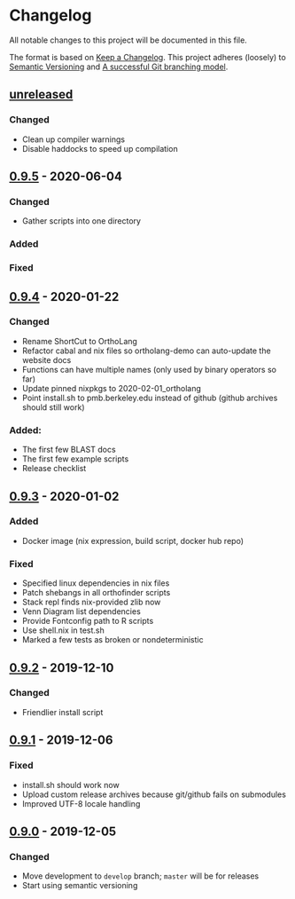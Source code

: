 # Changelog
All notable changes to this project will be documented in this file.

The format is based on [Keep a Changelog](https://keepachangelog.com/en/1.0.0/).
This project adheres (loosely) to [Semantic Versioning](https://semver.org/spec/v2.0.0.html)
and [A successful Git branching model](https://nvie.com/posts/a-successful-git-branching-model/).

## [unreleased]
### Changed
- Clean up compiler warnings
- Disable haddocks to speed up compilation

## [0.9.5] - 2020-06-04
### Changed
- Gather scripts into one directory

### Added
### Fixed

## [0.9.4] - 2020-01-22
### Changed
- Rename ShortCut to OrthoLang
- Refactor cabal and nix files so ortholang-demo can auto-update the website docs
- Functions can have multiple names (only used by binary operators so far)
- Update pinned nixpkgs to 2020-02-01_ortholang
- Point install.sh to pmb.berkeley.edu instead of github (github archives should still work)

### Added:
- The first few BLAST docs
- The first few example scripts
- Release checklist

## [0.9.3] - 2020-01-02
### Added
- Docker image (nix expression, build script, docker hub repo)

### Fixed
- Specified linux dependencies in nix files
- Patch shebangs in all orthofinder scripts
- Stack repl finds nix-provided zlib now
- Venn Diagram list dependencies
- Provide Fontconfig path to R scripts
- Use shell.nix in test.sh
- Marked a few tests as broken or nondeterministic

## [0.9.2] - 2019-12-10
### Changed
- Friendlier install script

## [0.9.1] - 2019-12-06
### Fixed
- install.sh should work now
- Upload custom release archives because git/github fails on submodules
- Improved UTF-8 locale handling

## [0.9.0] - 2019-12-05
### Changed
- Move development to `develop` branch; `master` will be for releases
- Start using semantic versioning

[unreleased]: https://github.com/jefdaj/ortholang/compare/v0.9.4...HEAD
[0.9.5]: https://github.com/jefdaj/ortholang/releases/tag/v0.9.5
[0.9.4]: https://github.com/jefdaj/ortholang/releases/tag/v0.9.4
[0.9.3]: https://github.com/jefdaj/ortholang/releases/tag/v0.9.3
[0.9.2]: https://github.com/jefdaj/ortholang/releases/tag/v0.9.2
[0.9.1]: https://github.com/jefdaj/ortholang/releases/tag/v0.9.1
[0.9.0]: https://github.com/jefdaj/ortholang/releases/tag/v0.9.0
